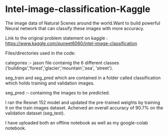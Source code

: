 # Intel-image-classification-Kaggle
The image data of Natural Scenes around the world.Want to build powerful Neural network that can classify these images with more accuracy.

Link to the original problem statement on kaggle : https://www.kaggle.com/puneet6060/intel-image-classification


Files/directories used in the code:

categories :- jason file containig the 6 different classes ('buildings','forest','glacier','mountain','sea', 'street').

seg_train and seg_pred which are contained in a folder called classification which holds training and validation images.

seg_pred :- containing the images to be predicted.


I ran the Resnet 152 model and updated the pre-trained weights by training it on the train images dataset.
Acheived an overall accuracy of 90.7% on the validation dataset (seg_test).


I have uploaded both an offline notebook as well as my google-colab notebook.


